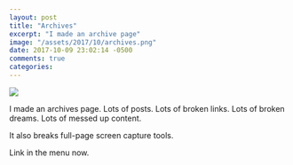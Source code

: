```yaml
---
layout: post
title: "Archives"
excerpt: "I made an archive page"
image: "/assets/2017/10/archives.png"
date: 2017-10-09 23:02:14 -0500
comments: true
categories: 
---
```


![]({{site.baseurl}}/assets/2017/10/archives.png)

I made an archives page. Lots of posts. Lots of broken links. Lots of broken dreams. Lots of messed up content.

It also breaks full-page screen capture tools.

Link in the menu now.
